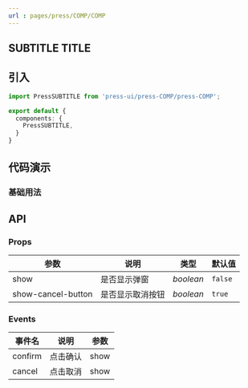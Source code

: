 ```yaml
---
url : pages/press/COMP/COMP
---
```


## SUBTITLE TITLE


## 引入

```ts
import PressSUBTITLE from 'press-ui/press-COMP/press-COMP';

export default {
  components: {
    PressSUBTITLE,
  }
}
```

## 代码演示

### 基础用法


## API

### Props

| 参数               | 说明             | 类型      | 默认值  |
| ------------------ | ---------------- | --------- | ------- |
| show               | 是否显示弹窗     | _boolean_ | `false` |
| show-cancel-button | 是否显示取消按钮 | _boolean_ | `true`  |



### Events

| 事件名  | 说明     | 参数 |
| ------- | -------- | ---- |
| confirm | 点击确认 | show |
| cancel  | 点击取消 | show |
